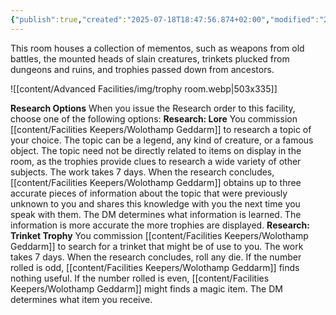 ```yaml
---
{"publish":true,"created":"2025-07-18T18:47:56.874+02:00","modified":"2025-07-18T17:52:43.377+02:00","cssclasses":""}
---
```


This room houses a collection of mementos, such as weapons from old battles, the mounted heads of slain creatures, trinkets plucked from dungeons and ruins, and trophies passed down from ancestors.

![[content/Advanced Facilities/img/trophy room.webp|503x335]]

**Research Options** When you issue the Research order to this facility, choose one of the following options:
**Research: Lore** You commission [[content/Facilities Keepers/Wolothamp Geddarm]] to research a topic of your choice. The topic can be a legend, any kind of creature, or a famous object. The topic need not be directly related to items on display in the room, as the trophies provide clues to research a wide variety of other subjects. The work takes 7 days. When the research concludes, [[content/Facilities Keepers/Wolothamp Geddarm]] obtains up to three accurate pieces of information about the topic that were previously unknown to you and shares this knowledge with you the next time you speak with them. The DM determines what information is learned. The information is more accurate the more trophies are displayed.
**Research: Trinket Trophy** You commission [[content/Facilities Keepers/Wolothamp Geddarm]] to search for a trinket that might be of use to you. The work takes 7 days. When the research concludes, roll any die. If the number rolled is odd, [[content/Facilities Keepers/Wolothamp Geddarm]] finds nothing useful. If the number rolled is even, [[content/Facilities Keepers/Wolothamp Geddarm]] might finds a magic item. The DM determines what item you receive.
